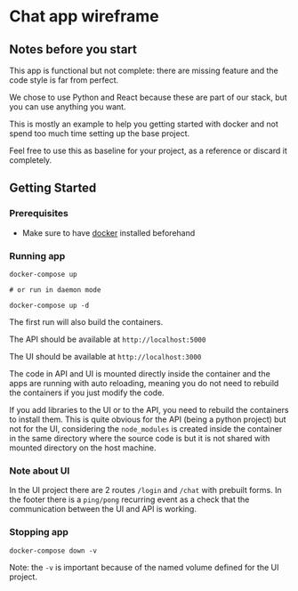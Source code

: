 # Chat app wireframe

## Notes before you start
This app is functional but not complete: there are missing feature and the code style is far from perfect. 

We chose to use Python and React because these are part of our stack, but you can use anything you want.

This is mostly an example to help you getting started with docker and not spend too much time setting up
the base project. 

Feel free to use this as baseline for your project, as a reference or discard it completely.


## Getting Started

### Prerequisites

- Make sure to have [docker](https://docs.docker.com/get-docker/) installed beforehand

### Running app

```shell
docker-compose up

# or run in daemon mode

docker-compose up -d
```

The first run will also build the containers.

The API should be available at `http://localhost:5000`

The UI should be available at `http://localhost:3000`

The code in API and UI is mounted directly inside the container and the apps are running with auto reloading,
meaning you do not need to rebuild the containers if you just modify the code.

If you add libraries to the UI or to the API, you need to rebuild the containers to install them.
This is quite obvious for the API (being a python project) but not for the UI, considering 
the `node_modules` is created inside the container in the same directory where the source code is 
but it is not shared with mounted directory on the host machine. 

### Note about UI

In the UI project there are 2 routes `/login` and `/chat` with prebuilt forms. 
In the footer there is a `ping/pong` recurring event as 
a check that the communication between the UI and API is working.

### Stopping app
```shell
docker-compose down -v
```
Note: the `-v` is important because of the named volume defined for the UI project.
